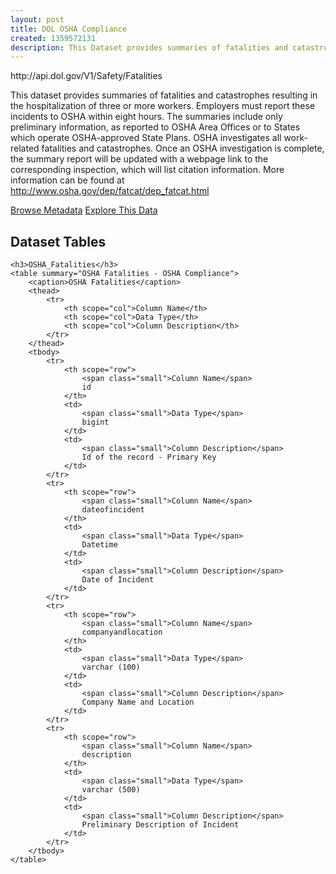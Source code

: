 ```yaml
---
layout: post
title: DOL OSHA Compliance
created: 1359572131
description: This Dataset provides summaries of fatalities and catastrophes resulting in the hospitalization of three or more workers.
---
```


<div class="force_wrap apiurl">
<p>http://api.dol.gov/V1/Safety/Fatalities</p>
</div>

<p>This dataset provides summaries of fatalities and catastrophes resulting in the hospitalization of three or more workers. Employers must report these incidents to OSHA within eight hours. The summaries include only preliminary information, as reported to OSHA Area Offices or to States which operate OSHA-approved State Plans. OSHA investigates all work-related fatalities and catastrophes. Once an OSHA investigation is complete, the summary report will be updated with a webpage link to the corresponding inspection, which will list citation information. More information can be found at <a href="http://www.osha.gov/dep/fatcat/dep_fatcat.html">http://www.osha.gov/dep/fatcat/dep_fatcat.html</a></p>

<a href ="http://api.dol.gov/V1/Safety/Fatalities/$metadata" class="button radius button_dataset">Browse Metadata</a>
<a href ="https://devtools.dol.gov/APISampler/Home/Index1?datasetName=OSHA%20Fatalities%20Dataset" class="button radius button_dataset">Explore This Data</a>

## Dataset Tables  

	<h3>OSHA_Fatalities</h3>
	<table summary="OSHA Fatalities - OSHA Compliance">
		<caption>OSHA Fatalities</caption>
		<thead>
			<tr>
				<th scope="col">Column Name</th>
				<th scope="col">Data Type</th>
				<th scope="col">Column Description</th>
			</tr>
		</thead>
		<tbody>
			<tr>
				<th scope="row">
					<span class="small">Column Name</span>
					id
				</th>
				<td>
					<span class="small">Data Type</span>
					bigint
				</td>
				<td>
					<span class="small">Column Description</span>
					Id of the record - Primary Key
				</td>
			</tr>
			<tr>
				<th scope="row">
					<span class="small">Column Name</span>
					dateofincident
				</th>
				<td>
					<span class="small">Data Type</span>
					Datetime
				</td>
				<td>
					<span class="small">Column Description</span>
					Date of Incident
				</td>
			</tr>
			<tr>
				<th scope="row">
					<span class="small">Column Name</span>
					companyandlocation
				</th>
				<td>
					<span class="small">Data Type</span>
					varchar (100)
				</td>
				<td>
					<span class="small">Column Description</span>
					Company Name and Location
				</td>
			</tr>
			<tr>
				<th scope="row">
					<span class="small">Column Name</span>
					description
				</th>
				<td>
					<span class="small">Data Type</span>
					varchar (500)
				</td>
				<td>
					<span class="small">Column Description</span>
					Preliminary Description of Incident
				</td>
			</tr>
		</tbody>
	</table>

